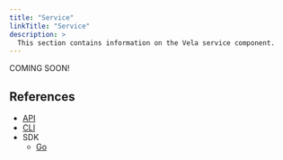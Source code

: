```yaml
---
title: "Service"
linkTitle: "Service"
description: >
  This section contains information on the Vela service component.
---
```


COMING SOON!

## References

* [API](/docs/api/service)
* [CLI](/docs/cli/service)
* SDK
  * [Go](/docs/sdk/go/service)
